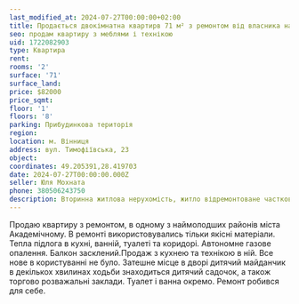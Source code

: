 ```yaml
---
last_modified_at: 2024-07-27T00:00:00+02:00
title: Продається двокімнатна квартирв 71 м² з ремонтом від власника на Тимофіївській
seo: продам квартиру з меблями і технікою
uid: 1722082903
type: Квартира
rent:
rooms: '2'
surface: '71'
surface_land:
price: $82000
price_sqmt:
floor: '1'
floors: '8'
parking: Прибудинкова територія
region:
location: м. Вінниця
address: вул. Тимофіївська, 23
object:
coordinates: 49.205391,28.419703
date: 2024-07-27T00:00:00.000Z
seller: Юля Мохната
phone: 380506243750
description: Вторинна житлова нерухомість, житло відремонтоване частково з меблями і технікою, придатне для проживання
---
```


Продаю квартиру з ремонтом, в одному з наймолодших районів міста Академічному. В ремонті використовувались тільки якісні матеріали. Тепла підлога в кухні, ванній, туалеті та коридорі. Автономне газове опалення. Балкон засклений.Продаж з кухнею та технікою в ній. Все нове в користуванні не було. Затешне місце в дворі дитячий майданчик в декількох хвилинах ходьби знаходиться дитячий садочок, а також торгово розважальні заклади. Туалет і ванна окремо. Ремонт робився для себе.
